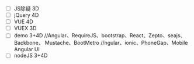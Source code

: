 - [ ] JS除疑 3D
- [ ] jQuery 4D
- [ ] VUE 4D
- [ ] VUEX 3D
- [ ] demo 3+4D
//Angular、RequireJS、bootstrap、React、Zepto、seajs、Backbone、 Mustache、BootMetro
//ngular、ionic、PhoneGap、Mobile Angular UI
- [ ] nodeJS 3+4D
